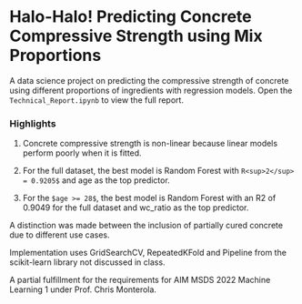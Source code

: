# Halo-Halo! Predicting Concrete Compressive Strength using Mix Proportions

A data science project on predicting the compressive strength of concrete using different proportions of ingredients with regression models. Open the `Technical_Report.ipynb` to view the full report.

### Highlights
1. Concrete compressive strength is non-linear because linear models perform poorly when it is fitted.

2. For the full dataset, the best model is Random Forest with `R<sup>2</sup> = 0.9205$` and age as the top predictor.

3. For the `$age >= 28$`, the best model is Random Forest with an R2 of 0.9049 for the full dataset and wc_ratio as the top predictor.

A distinction was made between the inclusion of partially cured concrete due to different use cases.

Implementation uses GridSearchCV, RepeatedKFold and Pipeline from the scikit-learn library not discussed in class.


A partial fulfillment for the requirements for AIM MSDS 2022 Machine Learning 1 under Prof. Chris Monterola.
